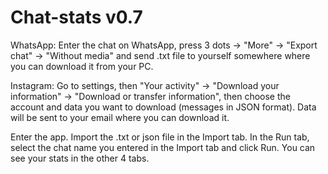 # Chat-stats v0.7

WhatsApp:
Enter the chat on WhatsApp, press 3 dots -> "More" -> "Export chat" -> "Without media" and send .txt file to yourself somewhere where you can download it from your PC.

Instagram:
Go to settings, then "Your activity" -> "Download your information" -> "Download or transfer information", then choose the account and data you want to download (messages in JSON format). Data will be sent to your email where you can download it.

Enter the app. Import the .txt or json file in the Import tab. In the Run tab, select the chat name you entered in the Import tab and click Run. You can see your stats in the other 4 tabs.

